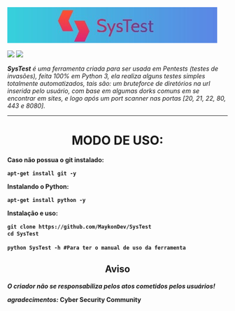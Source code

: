 <img src='SGN_08_09_2022_1660016873580.jpeg'>

<img src='https://img.shields.io/badge/-open%20source%20-brightgreen'> <img src='https://img.shields.io/badge/-python%20-brightgreen'>

<p><i><strong>SysTest</strong> é uma ferramenta criada para ser usada em Pentests (testes de invasões), feita 100% em Python 3, ela realiza alguns testes simples totalmente automatizados, tais são: um bruteforce de diretórios na url inserida pelo usuário, com base em algumas dorks comuns em se encontrar em sites, e logo após um port scanner nas portas [20, 21, 22, 80, 443 e 8080].</i></p>

<hr>

<h1 text align='center'>MODO DE USO:</h1>

   <b>Caso não possua o git instalado:<b>
    
    apt-get install git -y

   <b>Instalando o Python:</b>

    apt-get install python -y

   <b>Instalação e uso:</b>
 
    git clone https://github.com/MaykonDev/SysTest
    cd SysTest
    
    python SysTest -h #Para ter o manual de uso da ferramenta

<h2 text align='center'>Aviso</h2>

<b><i> O criador não se responsabiliza pelos atos cometidos pelos usuários!</b></i>

<i>agradecimentos:</i> <b>Cyber Security Community</b>
